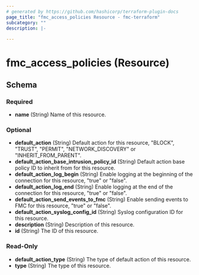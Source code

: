 ```yaml
---
# generated by https://github.com/hashicorp/terraform-plugin-docs
page_title: "fmc_access_policies Resource - fmc-terraform"
subcategory: ""
description: |-
  
---
```


# fmc_access_policies (Resource)





<!-- schema generated by tfplugindocs -->
## Schema

### Required

- **name** (String) Name of this resource.

### Optional

- **default_action** (String) Default action for this resource, "BLOCK", "TRUST", "PERMIT", "NETWORK_DISCOVERY" or "INHERIT_FROM_PARENT".
- **default_action_base_intrusion_policy_id** (String) Default action base policy ID to inherit from for this resource.
- **default_action_log_begin** (String) Enable logging at the beginning of the connection for this resource, "true" or "false".
- **default_action_log_end** (String) Enable logging at the end of the connection for this resource, "true" or "false".
- **default_action_send_events_to_fmc** (String) Enable sending events to FMC for this resource, "true" or "false".
- **default_action_syslog_config_id** (String) Syslog configuration ID for this resource.
- **description** (String) Description of this resource.
- **id** (String) The ID of this resource.

### Read-Only

- **default_action_type** (String) The type of default action of this resource.
- **type** (String) The type of this resource.



